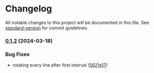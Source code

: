 # Changelog

All notable changes to this project will be documented in this file. See [standard-version](https://github.com/conventional-changelog/standard-version) for commit guidelines.

### [0.1.2](https://github.com/qazwsxedckll/logh/compare/v0.1.1...v0.1.2) (2024-03-18)


### Bug Fixes

* rotating every line after first interval ([5621e17](https://github.com/qazwsxedckll/logh/commit/5621e17948a898b91943c172eac2dc5e5f0daa0a))
